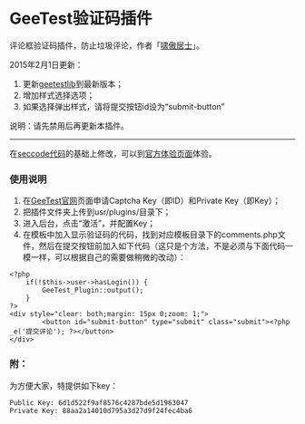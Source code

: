 GeeTest验证码插件
=============
评论框验证码插件，防止垃圾评论，作者「[啸傲居士](http://jiya.io)」。

2015年2月1日更新：

1. 更新[geetestlib](https://github.com/GeeTeam/gt-php-sdk/)到最新版本；
2. 增加样式选择选项；
3. 如果选择弹出样式，请将提交按钮id设为“submit-button”

说明：请先禁用后再更新本插件。

---

在[seccode代码](http://521-wf.com/archives/36.html)的基础上修改，可以到[官方体验页面](http://geetest.com/experience)体验。


### 使用说明

1. 在[GeeTest官网](http://my.geetest.com/)页面申请Captcha Key（即ID）和Private Key（即Key）；
2. 把插件文件夹上传到usr/plugins/目录下；
2. 进入后台，点击“激活”，并配置Key；
3. 在模板中加入显示验证码的代码，找到对应模板目录下的comments.php文件，然后在提交按钮前加入如下代码（这只是个方法，不是必须与下面代码一模一样，可以根据自己的需要做稍微的改动）：

```
<?php 
	if(!$this->user->hasLogin()) {
		GeeTest_Plugin::output();
	}
?>
<div style="clear: both;margin: 15px 0;zoom: 1;">
		<button id="submit-button" type="submit" class="submit"><?php _e('提交评论'); ?></button>
</div>
```

### 附：

为方便大家，特提供如下key：

```
Public Key: 6d1d522f9af8576c4287bde5d1963047
Private Key: 88aa2a14010d795a3d27d9f24fec4ba6
```
